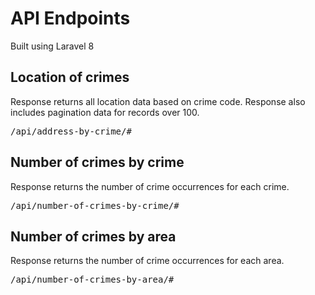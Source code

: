 # API Endpoints
Built using Laravel 8

## Location of crimes
<p>Response returns all location data based on crime code. Response also includes pagination data for records over 100.</p>
<pre>/api/address-by-crime/#</pre>

## Number of crimes by crime
<p>Response returns the number of crime occurrences for each crime.</p>

<pre>/api/number-of-crimes-by-crime/#</pre>

## Number of crimes by area
<p>Response returns the number of crime occurrences for each area.</p>
<pre>/api/number-of-crimes-by-area/#</pre>
